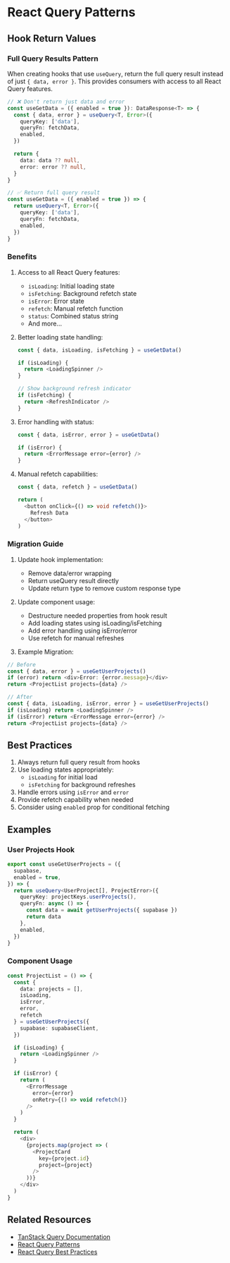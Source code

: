 # React Query Patterns

## Hook Return Values

### Full Query Results Pattern

When creating hooks that use `useQuery`, return the full query result instead of just `{ data, error }`. This provides consumers with access to all React Query features.

```typescript
// ❌ Don't return just data and error
const useGetData = ({ enabled = true }): DataResponse<T> => {
  const { data, error } = useQuery<T, Error>({
    queryKey: ['data'],
    queryFn: fetchData,
    enabled,
  })

  return {
    data: data ?? null,
    error: error ?? null,
  }
}

// ✅ Return full query result
const useGetData = ({ enabled = true }) => {
  return useQuery<T, Error>({
    queryKey: ['data'],
    queryFn: fetchData,
    enabled,
  })
}
```

### Benefits

1. Access to all React Query features:
   - `isLoading`: Initial loading state
   - `isFetching`: Background refetch state
   - `isError`: Error state
   - `refetch`: Manual refetch function
   - `status`: Combined status string
   - And more...

2. Better loading state handling:

   ```typescript
   const { data, isLoading, isFetching } = useGetData()
   
   if (isLoading) {
     return <LoadingSpinner />
   }
   
   // Show background refresh indicator
   if (isFetching) {
     return <RefreshIndicator />
   }
   ```

3. Error handling with status:

   ```typescript
   const { data, isError, error } = useGetData()
   
   if (isError) {
     return <ErrorMessage error={error} />
   }
   ```

4. Manual refetch capabilities:

   ```typescript
   const { data, refetch } = useGetData()
   
   return (
     <button onClick={() => void refetch()}>
       Refresh Data
     </button>
   )
   ```

### Migration Guide

1. Update hook implementation:
   - Remove data/error wrapping
   - Return useQuery result directly
   - Update return type to remove custom response type

2. Update component usage:
   - Destructure needed properties from hook result
   - Add loading states using isLoading/isFetching
   - Add error handling using isError/error
   - Use refetch for manual refreshes

3. Example Migration:

```typescript
// Before
const { data, error } = useGetUserProjects()
if (error) return <div>Error: {error.message}</div>
return <ProjectList projects={data} />

// After
const { data, isLoading, isError, error } = useGetUserProjects()
if (isLoading) return <LoadingSpinner />
if (isError) return <ErrorMessage error={error} />
return <ProjectList projects={data} />
```

## Best Practices

1. Always return full query result from hooks
2. Use loading states appropriately:
   - `isLoading` for initial load
   - `isFetching` for background refreshes
3. Handle errors using `isError` and `error`
4. Provide refetch capability when needed
5. Consider using `enabled` prop for conditional fetching

## Examples

### User Projects Hook

```typescript
export const useGetUserProjects = ({
  supabase,
  enabled = true,
}) => {
  return useQuery<UserProject[], ProjectError>({
    queryKey: projectKeys.userProjects(),
    queryFn: async () => {
      const data = await getUserProjects({ supabase })
      return data
    },
    enabled,
  })
}
```

### Component Usage

```typescript
const ProjectList = () => {
  const {
    data: projects = [],
    isLoading,
    isError,
    error,
    refetch
  } = useGetUserProjects({
    supabase: supabaseClient,
  })

  if (isLoading) {
    return <LoadingSpinner />
  }

  if (isError) {
    return (
      <ErrorMessage 
        error={error}
        onRetry={() => void refetch()}
      />
    )
  }

  return (
    <div>
      {projects.map(project => (
        <ProjectCard 
          key={project.id}
          project={project}
        />
      ))}
    </div>
  )
}
```

## Related Resources

- [TanStack Query Documentation](https://tanstack.com/query/latest/docs/react/overview)
- [React Query Patterns](https://tkdodo.eu/blog/react-query-patterns)
- [React Query Best Practices](https://tkdodo.eu/blog/react-query-best-practices)
